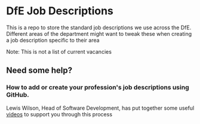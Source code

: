 # DfE Job Descriptions

This is a repo to store the standard job descriptions we use across the DfE. Different areas of the department might want to tweak these when creating a job description specific to their area

Note: This is not a list of current vacancies

## Need some help?

### How to add or create your profession's job descriptions using GitHub.

Lewis Wilson, Head of Software Development, has put together some useful [videos](/Support/Videos.md) to support you through this process
